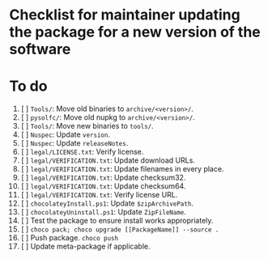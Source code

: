 # Checklist for maintainer updating the package for a new version of the software

# To do

1. [ ] `Tools/`: Move old binaries to `archive/<version>/`.
2. [ ] `pysolfc/`: Move old nupkg to `archive/<version>/`.
3. [ ] `Tools/`: Move new binaries to `tools/`.
4. [ ] `Nuspec`: Update `version`.
5. [ ] `Nuspec`: Update `releaseNotes`.
6. [ ] `legal/LICENSE.txt`: Verify license.
7. [ ] `legal/VERIFICATION.txt`: Update download URLs.
8. [ ] `legal/VERIFICATION.txt`: Update filenames in every place.
9. [ ] `legal/VERIFICATION.txt`: Update checksum32.
10. [ ] `legal/VERIFICATION.txt`: Update checksum64.
11. [ ] `legal/VERIFICATION.txt`: Verify license URL.
12. [ ] `chocolateyInstall.ps1`: Update `$zipArchivePath`.
13. [ ] `chocolateyUninstall.ps1`: Update `ZipFileName`.
14. [ ] Test the package to ensure install works appropriately.
15. [ ] `choco pack; choco upgrade [[PackageName]] --source .`
16. [ ] Push package.
    `choco push`
17. [ ] Update meta-package if applicable.

